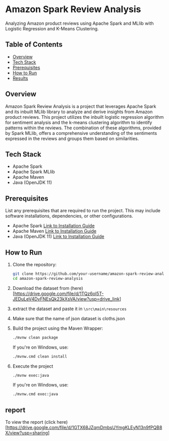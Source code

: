 # Amazon Spark Review Analysis

Analyzing Amazon product reviews using Apache Spark and MLlib with Logistic Regression and K-Means Clustering.

## Table of Contents

- [Overview](#overview)
- [Tech Stack](#tech-stack)
- [Prerequisites](#prerequisites)
- [How to Run](#how-to-run)
- [Results](#results)

## Overview

Amazon Spark Review Analysis is a project that leverages Apache Spark and its inbuilt MLlib library to analyze and derive insights from Amazon product reviews. This project utilizes the inbuilt logistic regression algorithm for sentiment analysis and the k-means clustering algorithm to identify patterns within the reviews. The combination of these algorithms, provided by Spark MLlib, offers a comprehensive understanding of the sentiments expressed in the reviews and groups them based on similarities.

## Tech Stack

- Apache Spark
- Apache Spark MLlib
- Apache Maven
- Java (OpenJDK 11)

## Prerequisites

List any prerequisites that are required to run the project. This may include software installations, dependencies, or other configurations.

- Apache Spark [Link to Installation Guide](spark-installation-guide)
- Apache Maven [Link to Installation Guide](maven-installation-guide)
- Java (OpenJDK 11) [Link to Installation Guide](java-installation-guide)

## How to Run

1. Clone the repository:

   ```bash
   git clone https://github.com/your-username/amazon-spark-review-analysis.git
   cd amazon-spark-review-analysis
2. Download the dataset from (here)[https://drive.google.com/file/d/1TQz6oI5T-JEDuLeV4DvFNEsQk23kXsVA/view?usp=drive_link]
3. extract the dataset and paste it in `\src\main\resources`
4. Make sure that the name of json dataset is cloths.json
5. Build the project using the Maven Wrapper:

   ```bash
   ./mvnw clean package
   ```
   If you're on Windows, use:
   ```bash
   ./mvnw.cmd clean install
6. Execute the project
   ```bash
   ./mvnw exec:java
   ```
   If you're on Windows, use:
     ```bash
     ./mvnw.cmd exec:java

## report
To view the report (click here)[https://drive.google.com/file/d/1GTX68JZqmDmbsUYmgKLEyN13n9fPQB8X/view?usp=sharing]
